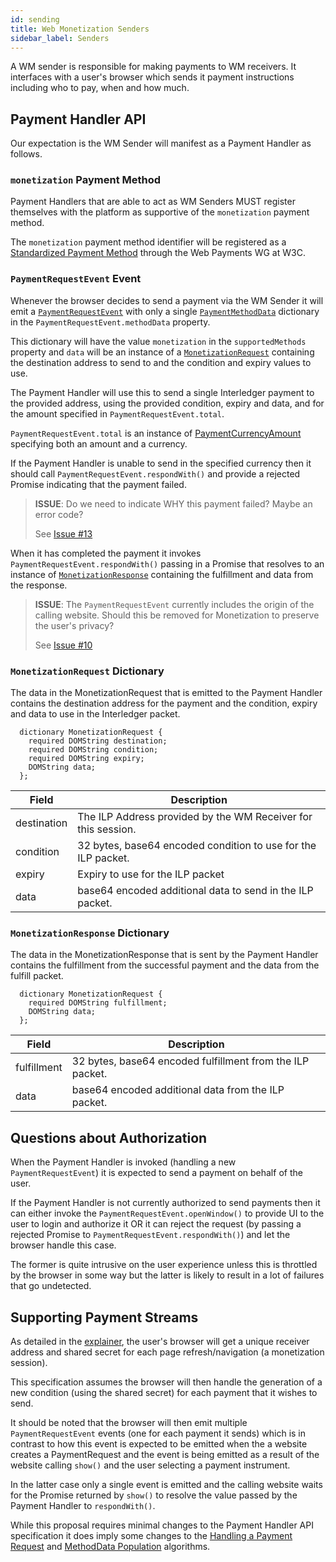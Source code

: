 ```yaml
---
id: sending
title: Web Monetization Senders
sidebar_label: Senders
---
```


A WM sender is responsible for making payments to WM receivers. It interfaces
with a user's browser which sends it payment instructions including who to pay,
when and how much.

## Payment Handler API

Our expectation is the WM Sender will manifest as a Payment Handler as follows.

### `monetization` Payment Method

Payment Handlers that are able to act as WM Senders MUST register themselves
with the platform as supportive of the `monetization` payment method.

The `monetization` payment method identifier will be registered as a
[Standardized Payment Method](https://www.w3.org/TR/payment-method-id/#standardized-payment-method-identifiers)
through the Web Payments WG at W3C.

### `PaymentRequestEvent` Event

Whenever the browser decides to send a payment via the WM Sender it will emit a
[`PaymentRequestEvent`](https://www.w3.org/TR/payment-handler/#the-paymentrequestevent)
with only a single
[`PaymentMethodData`](https://www.w3.org/TR/payment-request/#paymentmethoddata-dictionary)
dictionary in the `PaymentRequestEvent.methodData` property.

This dictionary will have the value `monetization` in the `supportedMethods`
property and `data` will be an instance of a
[`MonetizationRequest`](#monetizationrequest-dictionary) containing the
destination address to send to and the condition and expiry values to use.

The Payment Handler will use this to send a single Interledger payment to the
provided address, using the provided condition, expiry and data, and for the
amount specified in `PaymentRequestEvent.total`.

`PaymentRequestEvent.total` is an instance of
[PaymentCurrencyAmount ](https://www.w3.org/TR/payment-request/#paymentcurrencyamount-dictionary)
specifying both an amount and a currency.

If the Payment Handler is unable to send in the specified currency then it
should call `PaymentRequestEvent.respondWith()` and provide a rejected Promise
indicating that the payment failed.

> **ISSUE**: Do we need to indicate WHY this payment failed? Maybe an error code?
> 
> See [Issue #13](https://github.com/adrianhopebailie/web-monetization/issues/13)

When it has completed the payment it invokes `PaymentRequestEvent.respondWith()`
passing in a Promise that resolves to an instance of
[`MonetizationResponse`](#monetizationresponse-dictionary) containing the
fulfillment and data from the response.

> **ISSUE**: The `PaymentRequestEvent` currently includes the origin of the
> calling website. Should this be removed for Monetization to preserve the
> user's privacy?
> 
> See [Issue #10](https://github.com/adrianhopebailie/web-monetization/issues/10)


### `MonetizationRequest` Dictionary

The data in the MonetizationRequest that is emitted to the Payment Handler
contains the destination address for the payment and the condition, expiry and
data to use in the Interledger packet.

```webidl
  dictionary MonetizationRequest {
    required DOMString destination;
    required DOMString condition;
    required DOMString expiry;
    DOMString data;
  };
```

| Field       | Description                                                   |
| ----------- | ------------------------------------------------------------- |
| destination | The ILP Address provided by the WM Receiver for this session. |
| condition   | 32 bytes, base64 encoded condition to use for the ILP packet. |
| expiry      | Expiry to use for the ILP packet                              |
| data        | base64 encoded additional data to send in the ILP packet.     |

### `MonetizationResponse` Dictionary

The data in the MonetizationResponse that is sent by the Payment Handler
contains the fulfillment from the successful payment and the data from the
fulfill packet.

```webidl
  dictionary MonetizationRequest {
    required DOMString fulfillment;
    DOMString data;
  };
```

| Field       | Description                                               |
| ----------- | --------------------------------------------------------- |
| fulfillment | 32 bytes, base64 encoded fulfillment from the ILP packet. |
| data        | base64 encoded additional data from the ILP packet.       |

## Questions about Authorization

When the Payment Handler is invoked (handling a new `PaymentRequestEvent`) it is
expected to send a payment on behalf of the user.

If the Payment Handler is not currently authorized to send payments then it can
either invoke the `PaymentRequestEvent.openWindow()` to provide UI to the user
to login and authorize it OR it can reject the request (by passing a rejected
Promise to `PaymentRequestEvent.respondWith()`) and let the browser handle this
case.

The former is quite intrusive on the user experience unless this is throttled by
the browser in some way but the latter is likely to result in a lot of failures
that go undetected.

## Supporting Payment Streams

As detailed in the [explainer](./explainer.md), the user's browser will get a
unique receiver address and shared secret for each page refresh/navigation (a
monetization session).

This specification assumes the browser will then handle the generation of a new
condition (using the shared secret) for each payment that it wishes to send.

It should be noted that the browser will then emit multiple
`PaymentRequestEvent` events (one for each payment it sends) which is in
contrast to how this event is expected to be emitted when the a website creates
a PaymentRequest and the event is being emitted as a result of the website
calling `show()` and the user selecting a payment instrument.

In the latter case only a single event is emitted and the calling website waits
for the Promise returned by `show()` to resolve the value passed by the Payment
Handler to `respondWith()`.

While this proposal requires minimal changes to the Payment Handler API
specification it does imply some changes to the
[Handling a Payment Request](https://www.w3.org/TR/payment-handler/#handling-a-payment-request)
and
[MethodData Population](https://www.w3.org/TR/payment-handler/#dfn-methoddata-population-algorithm)
algorithms.
